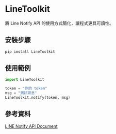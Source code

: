 # LineToolkit

將 Line Notify API 的使用方式簡化，讓程式更具可讀性。

## 安裝步驟
```bash
pip install LineToolkit

```

## 使用範例
```python
import LineToolkit

token = "你的 token"
msg = "測試訊息"
LineToolkit.notify(token, msg)

```


## 參考資料

[LINE Notify API Document](https://notify-bot.line.me/doc/en/)

